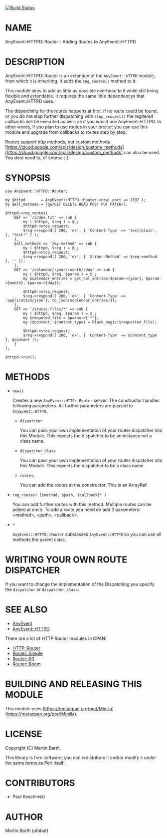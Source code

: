 [![Build Status](https://travis-ci.org/ufobat/p5-AnyEvent-HTTPD-Router.svg?branch=master)](https://travis-ci.org/ufobat/p5-AnyEvent-HTTPD-Router)
# NAME

AnyEvent::HTTPD::Router - Adding Routes to AnyEvent::HTTPD

# DESCRIPTION

AnyEvent::HTTPD::Router is an extention of the `AnyEvent::HTTPD` module, from which it is inheriting.
It adds the `reg_routes()` method to it.

This module aims to add as little as possible overhead to it while still being flexible and extendable.
It requires the same little dependencys that AnyEvent::HTTPD uses.

The dispatching for the routes happens at first. If no route could be found, or you do not stop further
dispatching with `stop_request()` the regitered callbacks will be executed as well; as if you would use
AnyEvent::HTTPD. In other words, if you plan to use routes in your project you can use this module and
upgrade from callbacks to routes step by step.

Routes support http methods, but custom methods [https://cloud.google.com/apis/design/custom\_methods](https://cloud.google.com/apis/design/custom_methods)
can also be used. You dont need to, of course ;-)

# SYNOPSIS

    use AnyEvent::HTTPD::Router;

    my $httpd       = AnyEvent::HTTPD::Router->new( port => 1337 );
    my $all_methods = [qw/GET DELETE HEAD POST PUT PATCH/];

    $httpd->reg_routes(
        GET => '/index.txt' => sub {
            my ( $httpd, $req ) = @_;
            $httpd->stop_request;
            $req->respond([ 200, 'ok', { 'Content-Type' => 'text/plain', }, "test!" ] );
        },
        $all_methods => '/my-method' => sub {
            my ( $httpd, $req ) = @_;
            $httpd->stop_request;
            $req->respond([ 200, 'ok', { 'X-Your-Method' => $req->method }, '' ]);
        },
        GET => '/calendar/:year/:month/:day' => sub {
            my ( $httpd, $req, $param ) = @_;
            my $calendar_entries = get_cal_entries($param->{year}, $param->{month}, $param->{day});

            $httpd->stop_request;
            $reg->respond([ 200, 'ok', { 'Content-Type' => 'application/json'}, to_json($calendar_entries)]);
        },
        GET => '/static-files/*' => sub {
            my ( $httpd, $req, $param ) = @_;
            my $requeted_file = $param->{'*'};
            my ($content, $content_type) = black_magic($requested_file);

            $httpd->stop_request;
            $req->respond([ 200, 'ok', { 'Content-Type' => $content_type }, $content ]);
        }
    );

    $httpd->run();

# METHODS

- `new()`

    Creates a new `AnyEvent::HTTP::Router` server. The constructor handles following parameters. All further parameters are passed to `AnyEvent::HTTPD`.

    - `dispatcher`

        You can pass your own implementation of your router dispatcher into this Module. This expects the dispatcher to be an instance not a class name.

    - `dispatcher_class`

        You can pass your own implementation of your router dispatcher into this Module. This expects the dispatcher to be a class name.

    - `routes`

        You can add the routes at the constructor. This is an ArrayRef.

- `reg_routes( [$method, $path, $callback]* )`

    You can add further routes with this method. Multiple routes can be added at once. To add a route
    you need do add 3 parameters: &lt;method>, &lt;path>, &lt;callback>.

- `*`

    `AnyEvent::HTTPD::Router` subclasses `AnyEvent::HTTPD` so you can use all methods the parent class.

# WRITING YOUR OWN ROUTE DISPATCHER

If you want to change the implementation of the Dispatching you specify the `dispatcher` or `dispatcher_class`.

# SEE ALSO

- [AnyEvent](https://metacpan.org/pod/AnyEvent)
- [AnyEvent::HTTPD](https://metacpan.org/pod/AnyEvent::HTTPD)

There are a lot of HTTP Router modules in CPAN:

- [HTTP::Router](https://metacpan.org/pod/HTTP::Router)
- [Router::Simple](https://metacpan.org/pod/Router::Simple)
- [Router::R3](https://metacpan.org/pod/Router::R3)
- [Router::Boom](https://metacpan.org/pod/Router::Boom)

# BUILDING AND RELEASING THIS MODULE

This module uses [https://metacpan.org/pod/Minilla](https://metacpan.org/pod/Minilla).

# LICENSE

Copyright (C) Martin Barth.

This library is free software; you can redistribute it and/or modify
it under the same terms as Perl itself.

# CONTRIBUTORS

- Paul Koschinski

# AUTHOR

Martin Barth (ufobat)
